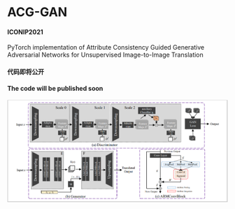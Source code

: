 # ACG-GAN

#### ICONIP2021
PyTorch implementation of Attribute Consistency Guided Generative Adversarial Networks for Unsupervised Image-to-Image Translation


#### 代码即将公开

#### The code will be published soon
![](https://github.com/Nightfury12366/ACG-GAN/blob/main/networks.PNG)




